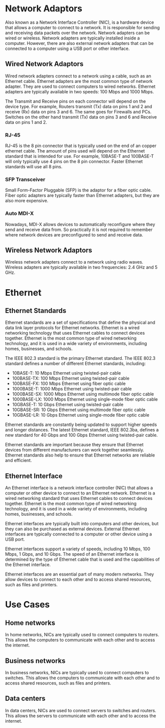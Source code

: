 # Network Adaptors
Also known as a Network Interface Controller (NIC), is a hardware device that allows a computer to connect to a network. It is responsible for sending and receiving data packets over the network. Network adapters can be wired or wireless. 
Network adapters are typically installed inside a computer. However, there are also external network adapters that can be connected to a computer using a USB port or other interface.

## Wired Network Adaptors
Wired network adapters connect to a network using a cable, such as an Ethernet cable. Ethernet adapters are the most common type of network adapter. They are used to connect computers to wired networks. Ethernet adapters are typically available in two speeds: 100 Mbps and 1000 Mbps.

The Transmit and Receive pins on each connector will depend on the device type. For example, Routers transmit (Tx) data on pins 1 and 2 and receive (Rx) data on pins 3 and 6. The same goes for Firewalls and PCs. Switches on the other hand transmit (Tx) data on pins 3 and 6 and Receive data on pins 1 and 2.

### RJ-45 
RJ-45 is the 8 pin connector that is typically used on the end of an copper ethernet cable. The amount of pins used will depend on the Ethernet standard that is intended for use. For example, 10BASE-T and 100BASE-T will only typically use 4 pins on the 8 pin connector. Faster Ethernet standards will use all 8 pins.

### SFP Transceiver
Small Form-Factor Pluggable (SFP) is the adaptor for a fiber optic cable. Fiber optic adapters are typically faster than Ethernet adapters, but they are also more expensive.

### Auto MDI-X 
Nowadays, MDI-X allows devices to automatically reconfigure where they send and receive data from. So practically it is not required to remember where network devices are preconfigured to send and receive data.

## Wireless Network Adaptors
Wireless network adapters connect to a network using radio waves. Wireless adapters are typically available in two frequencies: 2.4 GHz and 5 GHz.

# Ethernet

## Ethernet Standards

Ethernet standards are a set of specifications that define the physical and data link layer protocols for Ethernet networks. Ethernet is a wired networking technology that uses Ethernet cables to connect devices together. Ethernet is the most common type of wired networking technology, and it is used in a wide variety of environments, including homes, businesses, and schools.

The IEEE 802.3 standard is the primary Ethernet standard. The IEEE 802.3 standard defines a number of different Ethernet standards, including:

- 10BASE-T: 10 Mbps Ethernet using twisted-pair cable
- 100BASE-TX: 100 Mbps Ethernet using twisted-pair cable
- 100BASE-FX: 100 Mbps Ethernet using fiber optic cable
- 1000BASE-T: 1000 Mbps Ethernet using twisted-pair cable
- 1000BASE-SX: 1000 Mbps Ethernet using multimode fiber optic cable
- 1000BASE-LX: 1000 Mbps Ethernet using single-mode fiber optic cable
- 10GBASE-T: 10 Gbps Ethernet using twisted-pair cable
- 10GBASE-SR: 10 Gbps Ethernet using multimode fiber optic cable
- 10GBASE-LR: 10 Gbps Ethernet using single-mode fiber optic cable

Ethernet standards are constantly being updated to support higher speeds and longer distances. The latest Ethernet standard, IEEE 802.3ba, defines a new standard for 40 Gbps and 100 Gbps Ethernet using twisted-pair cable.

Ethernet standards are important because they ensure that Ethernet devices from different manufacturers can work together seamlessly. Ethernet standards also help to ensure that Ethernet networks are reliable and efficient.

## Ethernet Interface
An Ethernet interface is a network interface controller (NIC) that allows a computer or other device to connect to an Ethernet network. Ethernet is a wired networking standard that uses Ethernet cables to connect devices together. Ethernet is the most common type of wired networking technology, and it is used in a wide variety of environments, including homes, businesses, and schools.

Ethernet interfaces are typically built into computers and other devices, but they can also be purchased as external devices. External Ethernet interfaces are typically connected to a computer or other device using a USB port.

Ethernet interfaces support a variety of speeds, including 10 Mbps, 100 Mbps, 1 Gbps, and 10 Gbps. The speed of an Ethernet interface is determined by the type of Ethernet cable that is used and the capabilities of the Ethernet interface.

Ethernet interfaces are an essential part of many modern networks. They allow devices to connect to each other and to access shared resources, such as files and printers.


# Use Cases
## Home networks
In home networks, NICs are typically used to connect computers to routers. This allows the computers to communicate with each other and to access the internet.

## Business networks
In business networks, NICs are typically used to connect computers to switches. This allows the computers to communicate with each other and to access shared resources, such as files and printers.

## Data centers
In data centers, NICs are used to connect servers to switches and routers. This allows the servers to communicate with each other and to access the internet.
